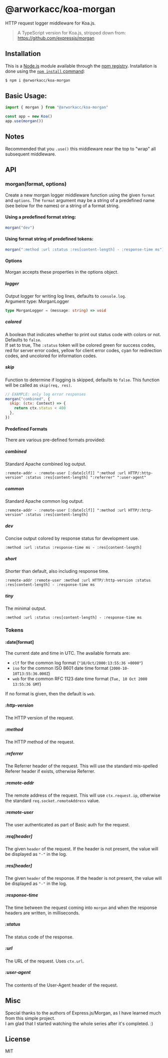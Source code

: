# @arworkacc/koa-morgan

HTTP request logger middleware for Koa.js.

> A TypeScript version for Koa.js, stripped down from: https://github.com/expressjs/morgan

## Installation

This is a [Node.js](https://nodejs.org/en/) module available through the
[npm registry](https://www.npmjs.com/). Installation is done using the
[`npm install` command](https://docs.npmjs.com/getting-started/installing-npm-packages-locally):

```sh
$ npm i @arworkacc/koa-morgan
```

## Basic Usage:

```TypeScript
import { morgan } from "@arworkacc/koa-morgan"

const app = new Koa()
app.use(morgan())
```

## Notes

Recommended that you `.use()` this middleware near the top
to "wrap" all subsequent middleware.

## API

### morgan(format, options)

Create a new morgan logger middleware function using the given `format` and `options`.
The `format` argument may be a string of a predefined name (see below for the names) or a string of a format string.

#### Using a predefined format string:

```js
morgan("dev")
```

#### Using format string of predefined tokens:

```js
morgan(":method :url :status :res[content-length] - :response-time ms")
```

#### Options

Morgan accepts these properties in the options object.

##### logger

Output logger for writing log lines, defaults to `console.log`.  
Argument type: MorganLogger

```TypeScript
type MorganLogger = (message: string) => void
```

##### colored

A boolean that indicates whether to print out status code with colors or not. Defaults to `false`.  
If set to true, The `:status`
token will be colored green for success codes, red for server error codes, yellow for client error codes, cyan for redirection codes, and uncolored for information codes.

##### skip

Function to determine if logging is skipped, defaults to `false`. This function
will be called as `skip(req, res)`.

```js
// EXAMPLE: only log error responses
morgan("combined", {
  skip: (ctx: Context) => {
    return ctx.status < 400
  },
})
```

#### Predefined Formats

There are various pre-defined formats provided:

##### combined

Standard Apache combined log output.

```
:remote-addr - :remote-user [:date[clf]] ":method :url HTTP/:http-version" :status :res[content-length] ":referrer" ":user-agent"
```

##### common

Standard Apache common log output.

```
:remote-addr - :remote-user [:date[clf]] ":method :url HTTP/:http-version" :status :res[content-length]
```

##### dev

Concise output colored by response status for development use.

```
:method :url :status :response-time ms - :res[content-length]
```

##### short

Shorter than default, also including response time.

```
:remote-addr :remote-user :method :url HTTP/:http-version :status :res[content-length] - :response-time ms
```

##### tiny

The minimal output.

```
:method :url :status :res[content-length] - :response-time ms
```

### Tokens

#### :date[format]

The current date and time in UTC. The available formats are:

- `clf` for the common log format (`"10/Oct/2000:13:55:36 +0000"`)
- `iso` for the common ISO 8601 date time format (`2000-10-10T13:55:36.000Z`)
- `web` for the common RFC 1123 date time format (`Tue, 10 Oct 2000 13:55:36 GMT`)

If no format is given, then the default is `web`.

##### :http-version

The HTTP version of the request.

##### :method

The HTTP method of the request.

##### :referrer

The Referrer header of the request. This will use the standard mis-spelled Referer header if exists, otherwise Referrer.

##### :remote-addr

The remote address of the request. This will use `ctx.request.ip`, otherwise the standard `req.socket.remoteAddress` value.

##### :remote-user

The user authenticated as part of Basic auth for the request.

##### :req[header]

The given `header` of the request. If the header is not present, the
value will be displayed as `"-"` in the log.

##### :res[header]

The given `header` of the response. If the header is not present, the
value will be displayed as `"-"` in the log.

##### :response-time

The time between the request coming into `morgan` and when the response headers are written, in milliseconds.

##### :status

The status code of the response.

##### :url

The URL of the request. Uses `ctx.url`.

##### :user-agent

The contents of the User-Agent header of the request.

## Misc

Special thanks to the authors of Express.js/Morgan, as I have learned much from this simple project.  
I am glad that I started watching the whole series after it's completed. :)

## License

MIT
